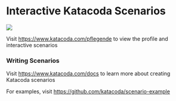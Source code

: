 # Interactive Katacoda Scenarios

[![](http://shields.katacoda.com/katacoda/pflegende/count.svg)](https://www.katacoda.com/pflegende "Get your profile on Katacoda.com")

Visit https://www.katacoda.com/pflegende to view the profile and interactive scenarios

### Writing Scenarios
Visit https://www.katacoda.com/docs to learn more about creating Katacoda scenarios

For examples, visit https://github.com/katacoda/scenario-example
